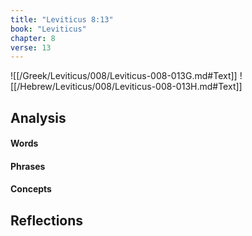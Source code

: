 ```yaml
---
title: "Leviticus 8:13"
book: "Leviticus"
chapter: 8
verse: 13
---
```

![[/Greek/Leviticus/008/Leviticus-008-013G.md#Text]]
![[/Hebrew/Leviticus/008/Leviticus-008-013H.md#Text]]

## Analysis

#### Words

#### Phrases

#### Concepts

## Reflections

